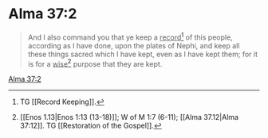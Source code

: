 # Alma 37:2

> And I also command you that ye keep a <u>record</u>[^a] of this people, according as I have done, upon the plates of Nephi, and keep all these things sacred which I have kept, even as I have kept them; for it is for a <u>wise</u>[^b] purpose that they are kept.

[Alma 37:2](https://www.churchofjesuschrist.org/study/scriptures/bofm/alma/37?lang=eng&id=p2#p2)


[^a]: TG [[Record Keeping]].
[^b]: [[Enos 1.13|Enos 1:13 (13-18)]]; W of M 1:7 (6-11); [[Alma 37.12|Alma 37:12]]. TG [[Restoration of the Gospel]].
